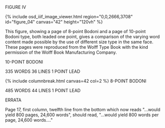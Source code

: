 FIGURE IV 

{% include osd_iiif_image_viewer.html region="0,0,2666,3708" id="figure_04" canvas="42" height="120vh" %}

This figure, showing a page of 8-point Bodoni and a page of 10-point Bodoni type, 
both leaded one point, gives a comparison of the varying word content made possible by the use of different size type in the same face. These pages were reproduced from the Wolff Type Book with the kind permission of the Wolff Book Manufacturing Company. 

10-POINT BODONI 

335 WORDS 36 LINES 1 POINT LEAD 

{% include columnbreak.html canvas=42 col=2 %} 8-POINT BODONI 

485 WORDS 44 LINES 1 POINT LEAD 

ERRATA 

Page 17, first column, twelfth line from the 
bottom which now reads "...would yield 800 
pages, 24,600 words", should read, "...would 
yield 800 words per page, 24,600 words...." 
